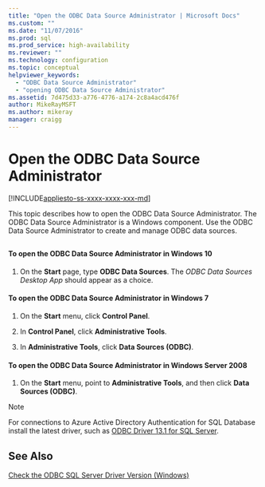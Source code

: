 ```yaml
---
title: "Open the ODBC Data Source Administrator | Microsoft Docs"
ms.custom: ""
ms.date: "11/07/2016"
ms.prod: sql
ms.prod_service: high-availability
ms.reviewer: ""
ms.technology: configuration
ms.topic: conceptual
helpviewer_keywords: 
  - "ODBC Data Source Administrator"
  - "opening ODBC Data Source Administrator"
ms.assetid: 7d475d33-a776-4776-a174-2c8a4acd476f
author: MikeRayMSFT
ms.author: mikeray
manager: craigg
---
```

# Open the ODBC Data Source Administrator
[!INCLUDE[appliesto-ss-xxxx-xxxx-xxx-md](../../includes/appliesto-ss-xxxx-xxxx-xxx-md.md)]

  This topic describes how to open the ODBC Data Source Administrator. The ODBC Data Source Administrator is a Windows component. Use the ODBC Data Source Administrator to create and manage ODBC data sources.  
  
##  <a name="SSMSProcedure"></a>  

#### To open the ODBC Data Source Administrator in Windows 10   

1.  On the **Start** page, type **ODBC Data Sources**. The *ODBC Data Sources Desktop App* should appear as a choice. 

  
#### To open the ODBC Data Source Administrator in Windows 7  
  
1.  On the **Start** menu, click **Control Panel**.  
  
2.  In **Control Panel**, click **Administrative Tools**.  
  
3.  In **Administrative Tools**, click **Data Sources (ODBC)**.  


#### To open the ODBC Data Source Administrator in Windows Server 2008  
  
1.  On the **Start** menu, point to **Administrative Tools**, and then click **Data Sources (ODBC)**.  


> [!NOTE]  
>  For connections to Azure Active Directory Authentication for SQL Database install the latest driver, such as [ODBC Driver 13.1 for SQL Server](https://www.microsoft.com/download/details.aspx?id=53339).   
  
## See Also  
 [Check the ODBC SQL Server Driver Version &#40;Windows&#41;](../../database-engine/configure-windows/check-the-odbc-sql-server-driver-version-windows.md)  
  
  
